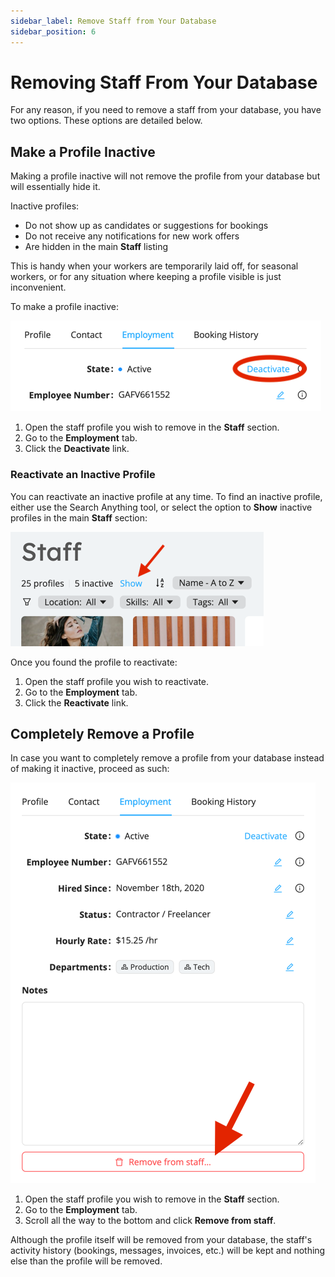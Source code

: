 ```yaml
---
sidebar_label: Remove Staff from Your Database
sidebar_position: 6
---
```


# Removing Staff From Your Database

For any reason, if you need to remove a staff from your database, you have two options. These options are detailed below.

## Make a Profile Inactive

Making a profile inactive will not remove the profile from your database but will essentially hide it. 

Inactive profiles:

- Do not show up as candidates or suggestions for bookings
- Do not receive any notifications for new work offers
- Are hidden in the main **Staff** listing

This is handy when your workers are temporarily laid off, for seasonal workers, or for any situation where keeping 
a profile visible is just inconvenient. 

To make a profile inactive:

![Making a profile inactive](images/make-inactive.png)

1. Open the staff profile you wish to remove in the **Staff** section.
2. Go to the **Employment** tab.
3. Click the **Deactivate** link.

### Reactivate an Inactive Profile

You can reactivate an inactive profile at any time. To find an inactive profile, either use the Search Anything tool,
or select the option to **Show** inactive profiles in the main **Staff** section: 

![Show inactive profiles](images/show-inactives.png)

Once you found the profile to reactivate:

1. Open the staff profile you wish to reactivate.
2. Go to the **Employment** tab.
3. Click the **Reactivate** link.

## Completely Remove a Profile

In case you want to completely remove a profile from your database instead of making it inactive, proceed as such:

![Removing a staff from your database](images/remove-staff.png)

1. Open the staff profile you wish to remove in the **Staff** section. 
2. Go to the **Employment** tab. 
3. Scroll all the way to the bottom and click **Remove from staff**.

Although the profile itself will be removed from your database, the staff's activity history (bookings, messages, 
invoices, etc.) will be kept and nothing else than the profile will be removed.
